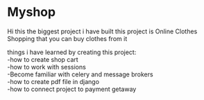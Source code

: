 # Myshop

Hi this the biggest project i have built 
this project is Online Clothes Shopping that you can buy clothes from it

things i have learned by creating this project:
<br>
-how to create shop cart
<br>
-how to work with sessions
<br>
-Become familiar with celery and message brokers
<br>
-how to create pdf file in django
<br>
-how to connect project to payment getaway

